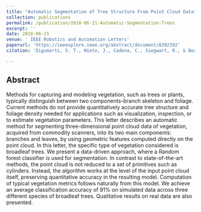 ```yaml
---
title: "Automatic Segmentation of Tree Structure From Point Cloud Data"
collection: publications
permalink: /publication/2018-06-21-Automatic-Segmentation-Trees
excerpt: ''
date: 2018-06-21
venue: ' IEEE Robotics and Automation Letters'
paperurl: 'https://ieeexplore.ieee.org/abstract/document/8392392'
citation: 'Digumarti, S. T., Nieto, J., Cadena, C., Siegwart, R., & Beardsley, P. (2018). &quot;Automatic Segmentation of Tree Structure From Point Cloud Data.&quot; <i>IEEE Robotics and Automation Letters</i>, 3(4), pp. 3043-3050'

---
```

## Abstract
Methods for capturing and modeling vegetation, such as trees or plants, typically distinguish between two components-branch skeleton and foliage. Current methods do not provide quantitatively accurate tree structure and foliage density needed for applications such as visualization, inspection, or to estimate vegetation parameters. This letter describes an automatic method for segmenting three-dimensional point cloud data of vegetation, acquired from commodity scanners, into its two main components: branches and leaves, by using geometric features computed directly on the point cloud. In this letter, the specific type of vegetation considered is broadleaf trees. We present a data-driven approach, where a Random forest classifier is used for segmentation. In contrast to state-of-the-art methods, the point cloud is not reduced to a set of primitives such as cylinders. Instead, the algorithm works at the level of the input point cloud itself, preserving quantitative accuracy in the resulting model. Computation of typical vegetation metrics follows naturally from this model. We achieve an average classification accuracy of 91% on simulated data across three different species of broadleaf trees. Qualitative results on real data are also presented.